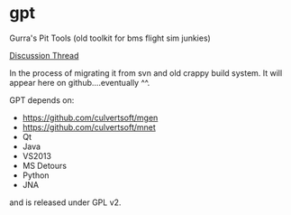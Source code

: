 gpt
===

Gurra's Pit Tools (old toolkit for bms flight sim junkies)

[Discussion Thread](http://www.benchmarksims.org/forum/showthread.php?10677-Beta-Release-GPT-(cockpit-texture-extraction-remote-cockpit-control-shm-mirror))

In the process of migrating it from svn and old crappy build system. It will appear here on github....eventually ^^.

GPT depends on:
  * https://github.com/culvertsoft/mgen
  * https://github.com/culvertsoft/mnet
  * Qt
  * Java
  * VS2013
  * MS Detours
  * Python
  * JNA

and is released under GPL v2.
